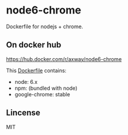 # node6-chrome

Dockerfile for nodejs + chrome.

## On docker hub

https://hub.docker.com/r/axway/node6-chrome

This [Dockerfile](/Dockerfile) contains:

- node: 6.x
- npm: (bundled with node)
- google-chrome: stable

## Lincense
MIT
